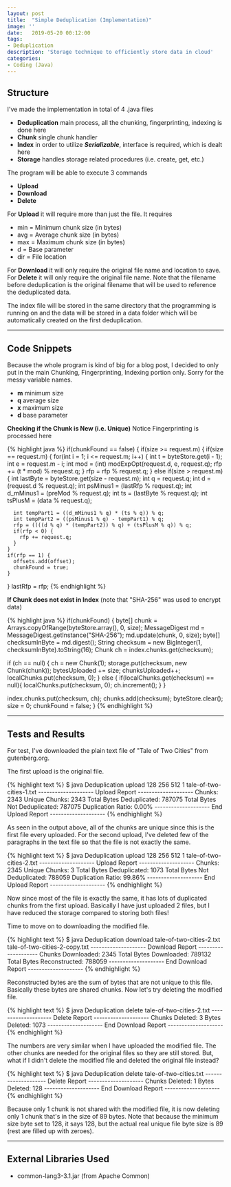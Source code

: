 ```yaml
---
layout: post
title:  "Simple Deduplication (Implementation)"
image: ''
date:   2019-05-20 00:12:00
tags:
- Deduplication
description: 'Storage technique to efficiently store data in cloud'
categories:
- Coding (Java)
---
```


## Structure

I've made the implementation in total of 4 .java files

* **Deduplication** main process, all the chunking, fingerprinting, indexing is done here
* **Chunk** single chunk handler
* **Index** in order to utilize ***Serializable***, interface is required, which is dealt here
* **Storage** handles storage related procedures (i.e. create, get, etc.)

The program will be able to execute 3 commands

* **Upload**
* **Download**
* **Delete**

For **Upload** it will require more than just the file. It requires

* min = Minimum chunk size (in bytes)
* avg = Average chunk size (in bytes)
* max = Maximum chunk size (in bytes)
* d = Base parameter
* dir = File location

For **Download** it will only require the original file name and location to save. For **Delete** it will only require the original file name. Note that the filename before deduplication is the original filename that will be used to reference the deduplicated data.

The index file will be stored in the same directory that the programming is running on and the data will be stored in a data folder which will be automatically created on the first deduplication.

---

## Code Snippets

Because the whole program is kind of big for a blog post, I decided to only put in the main Chunking, Fingerprinting, Indexing portion only. Sorry for the messy variable names.

* **m** minimum size
* **q** average size
* **x** maximum size
* **d** base parameter

**Checking if the Chunk is New (i.e. Unique)** Notice Fingerprinting is processed here

{% highlight java %}
if(chunkFound == false) {
  if(size >= request.m) {
    if(size == request.m) {
      for(int i = 1; i <= request.m; i++) {
        int t = byteStore.get(i - 1);
        int e = request.m - i;
        int mod = (int) modExpOpt(request.d, e, request.q);
        rfp += (t * mod) % request.q;
      }
      rfp = rfp % request.q;
    } else if(size > request.m) {
      int lastByte = byteStore.get(size - request.m);
      int q = request.q;
      int d = (request.d % request.q);
      int psMinus1 = (lastRfp % request.q);
      int d_mMinus1 = (preMod % request.q);
      int ts = (lastByte % request.q);
      int tsPlusM = (data % request.q);

      int tempPart1 = ((d_mMinus1 % q) * (ts % q)) % q;
      int tempPart2 = ((psMinus1 % q) - tempPart1) % q;
      rfp = ((((d % q) * (tempPart2)) % q) + (tsPlusM % q)) % q;
      if(rfp < 0) {
        rfp += request.q;
      }
    }
    if(rfp == 1) {
      offsets.add(offset);
      chunkFound = true;
    }
  }
  lastRfp = rfp;
{% endhighlight %}

**If Chunk does not exist in Index** (note that "SHA-256" was used to encrypt data)

{% highlight java %}
if(chunkFound) {
  byte[] chunk = Arrays.copyOfRange(byteStore.array(), 0, size);
  MessageDigest md = MessageDigest.getInstance("SHA-256");
  md.update(chunk, 0, size);
  byte[] checksumInByte = md.digest();
  String checksum = new BigInteger(1, checksumInByte).toString(16);
  Chunk ch = index.chunks.get(checksum);

  if (ch == null) {
    ch = new Chunk(1);
    storage.put(checksum, new Chunk(chunk));
    bytesUploaded += size;
    chunksUploaded++;
    localChunks.put(checksum, 0);
  } else {
    if(localChunks.get(checksum) == null){
      localChunks.put(checksum, 0);
      ch.increment();
    }
  }

  index.chunks.put(checksum, ch);
  chunks.add(checksum);
  byteStore.clear();
  size = 0;
  chunkFound = false;
}
{% endhighlight %}

---

## Tests and Results

For test, I've downloaded the plain text file of "Tale of Two Cities" from gutenberg.org.

The first upload is the original file.

{% highlight text %}
$ java Deduplication upload 128 256 512 1 tale-of-two-cities-1.txt
-------------------- Upload Report --------------------
Chunks: 2343
Unique Chunks: 2343
Total Bytes Deduplicated: 787075
Total Bytes Not Deduplicated: 787075
Duplication  Ratio: 0.00%
-------------------- End Upload Report --------------------
{% endhighlight %}

As seen in the output above, all of the chunks are unique since this is the first file every uploaded. For the second upload, I've deleted few of the paragraphs in the text file so that the file is not exactly the same.

{% highlight text %}
$ java Deduplication upload 128 256 512 1 tale-of-two-cities-2.txt
-------------------- Upload Report --------------------
Chunks: 2345
Unique Chunks: 3
Total Bytes Deduplicated: 1073
Total Bytes Not Deduplicated: 788059
Duplication  Ratio: 99.86%
-------------------- End Upload Report --------------------
{% endhighlight %}

Now since most of the file is exactly the same, it has lots of duplicated chunks from the first upload. Basically I have just uploaded 2 files, but I have reduced the storage compared to storing both files!

Time to move on to downloading the modified file.

{% highlight text %}
$ java Deduplication download tale-of-two-cities-2.txt tale-of-two-cities-2-copy.txt
-------------------- Download Report --------------------
Chunks Downloaded: 2345
Total Bytes Downloaded: 789132
Total Bytes Reconstructed: 788059
-------------------- End Download Report --------------------
{% endhighlight %}

Reconstructed bytes are the sum of bytes that are not unique to this file. Basically these bytes are shared chunks. Now let's try deleting the modified file.

{% highlight text %}
$ java Deduplication delete tale-of-two-cities-2.txt
-------------------- Delete Report --------------------
Chunks Deleted: 3
Bytes Deleted: 1073
-------------------- End Download Report --------------------
{% endhighlight %}

The numbers are very similar when I have uploaded the modified file. The other chunks are needed for the original files so they are still stored. But, what if I didn't delete the modified file and deleted the original file instead?

{% highlight text %}
$ java Deduplication delete tale-of-two-cities.txt
-------------------- Delete Report --------------------
Chunks Deleted: 1
Bytes Deleted: 128
-------------------- End Download Report --------------------
{% endhighlight %}

Because only 1 chunk is not shared with the modified file, it is now deleting only 1 chunk that's in the size of 89 bytes. Note that because the minimum size byte set to 128, it says 128, but the actual real unique file byte size is 89 (rest are filled up with zeroes).

---

## External Libraries Used

* common-lang3-3.1.jar (from Apache Common)
